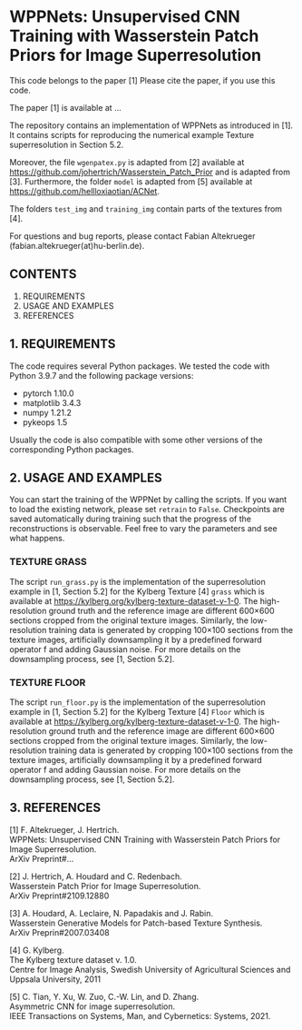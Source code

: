 # WPPNets: Unsupervised CNN Training with Wasserstein Patch Priors for Image Superresolution

This code belongs to the paper [1] Please cite the paper, if you use this code.

The paper [1] is available at ...

The repository contains an implementation of WPPNets as introduced in [1]. It contains scripts for reproducing the numerical example Texture superresolution in Section 5.2.

Moreover, the file `wgenpatex.py` is adapted from [2] available at https://github.com/johertrich/Wasserstein_Patch_Prior and is adapted from [3]. Furthermore, the folder `model` is adapted from [5] available at https://github.com/hellloxiaotian/ACNet.

The folders `test_img` and `training_img` contain parts of the textures from [4].

For questions and bug reports, please contact Fabian Altekrueger (fabian.altekrueger(at)hu-berlin.de).

## CONTENTS

1. REQUIREMENTS  
2. USAGE AND EXAMPLES
3. REFERENCES

## 1. REQUIREMENTS

The code requires several Python packages. We tested the code with Python 3.9.7 and the following package versions:

- pytorch 1.10.0
- matplotlib 3.4.3
- numpy 1.21.2
- pykeops 1.5

Usually the code is also compatible with some other versions of the corresponding Python packages.

## 2. USAGE AND EXAMPLES

You can start the training of the WPPNet by calling the scripts. If you want to load the existing network, please set `retrain` to `False`. Checkpoints are saved automatically during training such that the progress of the reconstructions is observable. Feel free to vary the parameters and see what happens. 

### TEXTURE GRASS

The script `run_grass.py` is the implementation of the superresolution example in [1, Section 5.2] for the Kylberg Texture [4] `grass`  which is available at https://kylberg.org/kylberg-texture-dataset-v-1-0. The high-resolution ground  truth and the reference image are different 600×600 sections cropped from the original texture images. Similarly, the low-resolution training data is generated by cropping 100×100 sections from the texture images, artificially downsampling it by a predefined forward operator f and adding Gaussian noise. For more details on the downsampling process, see [1, Section 5.2]. 

### TEXTURE FLOOR

The script `run_floor.py` is the implementation of the superresolution example in [1, Section 5.2] for the Kylberg Texture [4] `Floor`  which is available at https://kylberg.org/kylberg-texture-dataset-v-1-0. The high-resolution ground  truth and the reference image are different 600×600 sections cropped from the original texture images. Similarly, the low-resolution training data is generated by cropping 100×100 sections from the texture images, artificially downsampling it by a predefined forward operator f and adding Gaussian noise. For more details on the downsampling process, see [1, Section 5.2]. 

## 3. REFERENCES

[1] F. Altekrueger, J. Hertrich.  
WPPNets: Unsupervised CNN Training with Wasserstein Patch Priors for Image Superresolution.  
ArXiv Preprint#...

[2] J. Hertrich, A. Houdard and C. Redenbach.  
Wasserstein Patch Prior for Image Superresolution.  
ArXiv Preprint#2109.12880

[3] A. Houdard, A. Leclaire, N. Papadakis and J. Rabin.  
Wasserstein Generative Models for Patch-based Texture Synthesis.  
ArXiv Preprin#2007.03408

[4] G. Kylberg.  
The Kylberg texture dataset v. 1.0.  
Centre for Image Analysis, Swedish University of Agricultural Sciences and Uppsala University, 2011

[5] C. Tian, Y. Xu, W. Zuo, C.-W. Lin, and D. Zhang.  
Asymmetric CNN for image superresolution.  
IEEE Transactions on Systems, Man, and Cybernetics: Systems, 2021.
